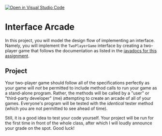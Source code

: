 [![Open in Visual Studio Code](https://classroom.github.com/assets/open-in-vscode-f059dc9a6f8d3a56e377f745f24479a46679e63a5d9fe6f495e02850cd0d8118.svg)](https://classroom.github.com/online_ide?assignment_repo_id=5768478&assignment_repo_type=AssignmentRepo)
# Interface Arcade

In this project, you will model the design flow of implementing an interface.
Namely, you will implement the `TwoPlayerGame` interface by creating a
two-player game that follows the documentation as listed in the 
[javadocs for this assignment](https://friendsbaltcs.github.io/docs/ACS/InterfaceArcade/).

## Project

Your two-player game should follow all of the specifications perfectly as your game will
_not_ be permitted to include method calls to run your game as a stand-alone program.
Rather, the methods will be called by a "user" or "third-party developer" (me) attempting
to create an arcade of all of your games. Everyone's program will be tested with the
_identical_ tester method (which you are not permitted to see ahead of time).

Still, it is a good idea to test your code yourself. Your project will be run for the first
time in front of the whole class, after which I will loudly announce your grade on the spot.
Good luck!